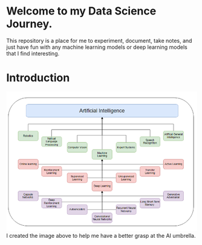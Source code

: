 # Welcome to my Data Science Journey.
This repository is a place for me to experiment, document, take notes, and just have fun with any 
machine learning models or deep learning models that I find interesting.

# Introduction
![alt text](media/basic-understanding.png)
I created the image above to help me have a better grasp at the AI umbrella. 
